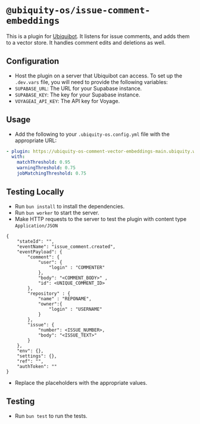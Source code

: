 # `@ubiquity-os/issue-comment-embeddings`

This is a plugin for [Ubiquibot](https://github.com/ubiquity-os/ubiquity-os-kernel). It listens for issue comments, and adds them to a vector store. It handles comment edits and deletions as well.

## Configuration

- Host the plugin on a server that Ubiquibot can access.
  To set up the `.dev.vars` file, you will need to provide the following variables:
- `SUPABASE_URL`: The URL for your Supabase instance.
- `SUPABASE_KEY`: The key for your Supabase instance.
- `VOYAGEAI_API_KEY`: The API key for Voyage.

## Usage

- Add the following to your `.ubiquity-os.config.yml` file with the appropriate URL:

```yaml
- plugin: https://ubiquity-os-comment-vector-embeddings-main.ubiquity.workers.dev
  with:
    matchThreshold: 0.95
    warningThreshold: 0.75
    jobMatchingThreshold: 0.75
```

## Testing Locally

- Run `bun install` to install the dependencies.
- Run `bun worker` to start the server.
- Make HTTP requests to the server to test the plugin with content type `Application/JSON`

```
{
    "stateId": "",
    "eventName": "issue_comment.created",
    "eventPayload": {
        "comment": {
            "user": {
                "login" : "COMMENTER"
            },
            "body": "<COMMENT_BODY>" ,
            "id": <UNIQUE_COMMENT_ID>
        },
        "repository" : {
            "name" : "REPONAME",
            "owner":{
                "login" : "USERNAME"
            }
        },
        "issue": {
            "number": <ISSUE_NUMBER>,
            "body": "<ISSUE_TEXT>"
        }
    },
    "env": {},
    "settings": {},
    "ref": "",
    "authToken": ""
}
```

- Replace the placeholders with the appropriate values.

## Testing

- Run `bun test` to run the tests.
